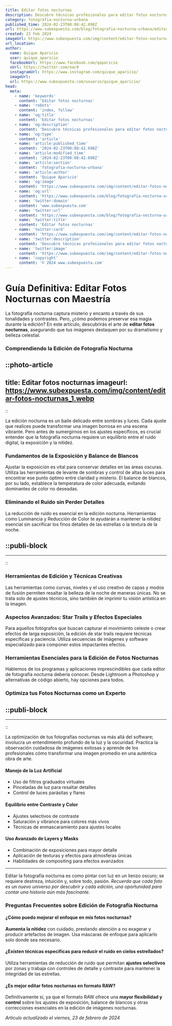 ```yaml
---
title: Editar fotos nocturnas
description: Descubre técnicas profesionales para editar fotos nocturnas y da vida a tus imágenes nocturnas con calidad y detalle excepcionales.
category: fotografia-nocturna-urbana
published_time: 2024-02-23T00:08:42.698Z
url: https://www.subexpuesta.com/blog/fotografia-nocturna-urbana/editar-fotos-nocturnas
created: 23 Feb 2024
imageUrl: https://www.subexpuesta.com/img/content/editar-fotos-nocturnas_1.webp
url_location:
author:
  name: Quique Aparicio
  user: quique_aparicio
  facebookUrl: https://www.facebook.com/qaparicio
  xUrl: https://twitter.com/eac9
  instagramUrl: https://www.instagram.com/quique_aparicio/
  imageUrl: 
  url: https://www.subexpuesta.com/usuario/quique_aparicio/
head:
  meta:
    - name: 'keywords'
      content: 'Editar fotos nocturnas'
    - name: 'robots'
      content: 'index, follow'
    - name: 'og:title'
      content: 'Editar fotos nocturnas'
    - name: 'og:description'
      content: 'Descubre técnicas profesionales para editar fotos nocturnas y da vida a tus imágenes nocturnas con calidad y detalle excepcionales.'
    - name: 'og:type'
      content: 'article'
    - name: 'article:published_time'
      content: '2024-02-23T00:08:42.698Z'
    - name: 'article:modified_time'
      content: '2024-02-23T00:08:42.698Z'
    - name: 'article:section'
      content: 'fotografia-nocturna-urbana'
    - name: 'article:author'
      content: 'Quique Aparicio'
    - name: 'og:image'
      content: 'https://www.subexpuesta.com/img/content/editar-fotos-nocturnas_1.webp'
    - name: 'og:url'
      content: 'https://www.subexpuesta.com/blog/fotografia-nocturna-urbana/editar-fotos-nocturnas'
    - name: 'twitter:domain'
      content: 'www.subexpuesta.com'
    - name: 'twitter:url'
      content: 'https://www.subexpuesta.com/blog/fotografia-nocturna-urbana/editar-fotos-nocturnas'
    - name: 'twitter:title'
      content: 'Editar fotos nocturnas'
    - name: 'twitter:card'
      content: 'https://www.subexpuesta.com/img/content/editar-fotos-nocturnas_1.webp'
    - name: 'twitter:description'
      content: 'Descubre técnicas profesionales para editar fotos nocturnas y da vida a tus imágenes nocturnas con calidad y detalle excepcionales.'
    - name: 'twitter:image'
      content: 'https://www.subexpuesta.com/img/content/editar-fotos-nocturnas_1.webp'
    - name: 'copyright'
      content: '© 2024 www.subexpuesta.com'
---
```

# Guía Definitiva: Editar Fotos Nocturnas con Maestría

La fotografía nocturna captura misterio y encanto a través de sus tonalidades y contrastes. Pero, ¿cómo podemos preservar esa magia durante la edición? En este artículo, descubrirás el arte de **editar fotos nocturnas**, asegurando que tus imágenes destaquen por su dramatismo y belleza celestial.

### Comprendiendo la Edición de Fotografía Nocturna


::photo-article
---
title: Editar fotos nocturnas
imageurl: https://www.subexpuesta.com/img/content/editar-fotos-nocturnas_1.webp
---
::



La edición nocturna es un baile delicado entre sombras y luces. Cada ajuste que realices puede transformar una imagen borrosa en una escena vibrante. Pero antes de sumergirnos en los ajustes específicos, es crucial entender que la fotografía nocturna requiere un equilibrio entre el ruido digital, la exposición y la nitidez.

### Fundamentos de la Exposición y Balance de Blancos

Ajustar la exposición es vital para conservar detalles en las áreas oscuras. Utiliza las herramientas de levante de sombras y control de altas luces para encontrar ese punto óptimo entre claridad y misterio. El balance de blancos, por su lado, establece la temperatura de color adecuada, evitando dominantes de color no deseadas.

### Eliminando el Ruido sin Perder Detalles

La reducción de ruido es esencial en la edición nocturna. Herramientas como Luminancia y Reducción de Color te ayudarán a mantener la nitidez esencial sin sacrificar los finos detalles de las estrellas o la textura de la noche.


  ::publi-block
  ---
  ---
  ::
  
  

### Herramientas de Edición y Técnicas Creativas

Las herramientas como curvas, niveles y el uso creativo de capas y modos de fusión permiten resaltar la belleza de la noche de maneras únicas. No se trata solo de ajustes técnicos, sino también de imprimir tu visión artística en la imagen.

### Aspectos Avanzados: Star Trails y Efectos Especiales

Para aquellos fotógrafos que buscan capturar el movimiento celeste o crear efectos de larga exposición, la edición de star trails requiere técnicas específicas y paciencia. Utiliza secuencias de imágenes y software especializado para componer estos impactantes efectos.

### Herramientas Esenciales para la Edición de Fotos Nocturnas

Hablemos de los programas y aplicaciones imprescindibles que cada editor de fotografía nocturna debería conocer. Desde Lightroom a Photoshop y alternativas de código abierto, hay opciones para todos.

### Optimiza tus Fotos Nocturnas como un Experto


  ::publi-block
  ---
  ---
  ::
  
  

La optimización de tus fotografías nocturnas va más allá del software; involucra un entendimiento profundo de la luz y la oscuridad. Practica la observación cuidadosa de imágenes exitosas y aprende de los profesionales cómo transformar una imagen promedio en una auténtica obra de arte.

#### Manejo de la Luz Artificial

- Uso de filtros graduados virtuales
- Pinceladas de luz para resaltar detalles
- Control de luces parásitas y flares

#### Equilibrio entre Contraste y Color

- Ajustes selectivos de contraste
- Saturación y vibrance para colores más vivos
- Técnicas de enmascaramiento para ajustes locales

#### Uso Avanzado de Layers y Masks

- Combinación de exposiciones para mayor detalle
- Aplicación de texturas y efectos para atmosferas únicas
- Habilidades de compositing para efectos avanzados

---

Editar la fotografía nocturna es como pintar con luz en un lienzo oscuro; se requiere destreza, intuición y, sobre todo, pasión. *Recuerda que cada foto es un nuevo universo por descubrir y cada edición, una oportunidad para contar una historia aún más fascinante.*

### Preguntas Frecuentes sobre Edición de Fotografía Nocturna

#### ¿Cómo puedo mejorar el enfoque en mis fotos nocturnas?
**Aumenta la nitidez** con cuidado, prestando atención a no exagerar y producir artefactos de imagen. Usa máscaras de enfoque para aplicarlo solo donde sea necesario.

#### ¿Existen técnicas específicas para reducir el ruido en cielos estrellados?
Utiliza herramientas de reducción de ruido que permitan **ajustes selectivos** por zonas y trabaja con controles de detalle y contraste para mantener la integridad de las estrellas.

#### ¿Es mejor editar fotos nocturnas en formato RAW?
Definitivamente sí, ya que el formato RAW ofrece una **mayor flexibilidad y control** sobre los ajustes de exposición, balance de blancos y otras correcciones esenciales en la edición de imágenes nocturnas.

_Artículo actualizado el viernes, 23 de febrero de 2024_